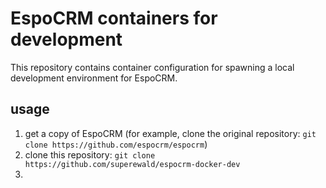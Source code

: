 # EspoCRM containers for development

This repository contains container configuration for spawning a local development environment for EspoCRM.

## usage

1. get a copy of EspoCRM (for example, clone the original repository: `git clone https://github.com/espocrm/espocrm`)
1. clone this repository: `git clone https://github.com/superewald/espocrm-docker-dev`
1. 
